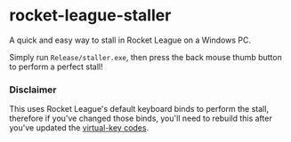 # rocket-league-staller

A quick and easy way to stall in Rocket League on a Windows PC.

Simply run `Release/staller.exe`, then press the back mouse thumb button to perform a perfect stall!

### Disclaimer

This uses Rocket League's default keyboard binds to perform the stall, therefore if you've changed those binds, you'll need to rebuild this after you've updated the [virtual-key codes](https://docs.microsoft.com/en-us/windows/win32/inputdev/virtual-key-codes).
